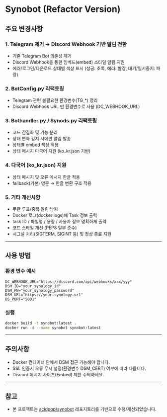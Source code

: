 # Synobot (Refactor Version)

## 주요 변경사항

### 1. Telegram 제거 → Discord Webhook 기반 알림 전환
- 기존 Telegram Bot 의존성 제거
- Discord Webhook을 통한 임베드(embed) 스타일 알림 지원
- 에러/로그인/다운로드 상태별 색상 표시 (성공: 초록, 에러: 빨강, 대기/일시중지: 파랑)

### 2. BotConfig.py 리팩토링
- Telegram 관련 불필요한 환경변수(TG_*) 정리
- Discord Webhook URL 만 환경변수로 사용 (DC_WEBHOOK_URL)

### 3. Bothandler.py / Synods.py 리팩토링
- 코드 간결화 및 기능 분리
- 상태 변화 감지 시에만 알림 발송
- 상태별 embed 색상 적용
- 상태 메시지 다국어 지원 (ko_kr.json 기반)

### 4. 다국어 (ko_kr.json) 지원
- 상태 메시지 및 오류 메시지 한글 적용
- fallback(기본) 영문 → 한글 변환 구조 적용

### 5. 기타 개선사항
- 무한 루프/중복 알림 방지
- Docker 로그(docker logs)에 Task 정보 출력
- task ID / 파일명 / 용량 / 사용자 정보 명확하게 출력
- 코드 스타일 개선 (PEP8 일부 준수)
- 시그널 처리(SIGTERM, SIGINT 등) 및 정상 종료 지원

---

## 사용 방법

### 환경 변수 예시
``` env
DC_WEBHOOK_URL="https://discord.com/api/webhooks/xxx/yyy"
DSM_ID="your_synology_id"
DSM_PW="your_synology_password"
DSM_URL="https://your.synology.url"
DS_PORT="5001"
```

### 실행
``` bash
docker build -t synobot:latest .
docker run -d --name synobot synobot:latest
```

---

## 주의사항
- Docker 컨테이너 안에서 DSM 접근 가능해야 합니다.
- SSL 인증서 오류 무시 설정(환경변수 DSM_CERT) 여부에 따라 다릅니다.
- Discord 메시지 사이즈(Embed) 제한 주의하세요.

---

## 참고
- 본 프로젝트는 [acidpop/synobot](https://github.com/acidpop/synobot) 레포지토리를 기반으로 수정/개선되었습니다.
